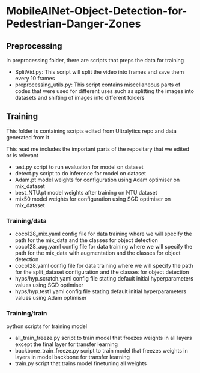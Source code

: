 # MobileAINet-Object-Detection-for-Pedestrian-Danger-Zones

## Preprocessing
In preprocessing folder, there are scripts that preps the data for training

- SplitVid.py:
This script will split the video into frames and save them every 10 frames
- preprocessing_utils.py:
This script contains miscellaneous parts of codes that were used for different uses such as splitting the images into datasets and shifting of images into different folders

## Training
This folder is containing scripts edited from Ultralytics repo and data generated from it

This read me includes the important parts of the repositary that we edited or is relevant

- test.py
script to run evaluation for model on dataset
- detect.py
script to do inference for model on dataset
- Adam.pt 
model weights for configuration using Adam optimiser on mix_dataset
- best_NTU.pt
model weights after training on NTU dataset
- mix50
model weights for configuration using SGD optimiser on mix_dataset

### Training/data
- coco128_mix.yaml
config file for data training where we will specify the path for the mix_data and the classes for object detection
- coco128_aug.yaml
config file for data training where we will specify the path for the mix_data with augmentation and the classes for object detection
- coco128.yaml
config file for data training where we will specify the path for the split_dataset configuration and the classes for object detection
- hyps/hyp.scratch.yaml
config file stating default initial hyperparameters values using SGD optimiser
- hyps/hyp.test1.yaml
config file stating default initial hyperparameters values using Adam optimiser

### Training/train
python scripts for training model
- all_train_freeze.py
script to train model that freezes weights in all layers except the final layer for transfer learning
- backbone_train_freeze.py
script to train model that freezes weights in layers in model backbone for transfer learning
- train.py
script that trains model finetuning all weights

